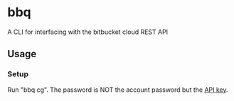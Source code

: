 # bbq
A CLI for interfacing with the bitbucket cloud REST API

## Usage

### Setup

Run "bbq cg". The password is NOT the account password but the 
[API key](https://confluence.atlassian.com/bitbucket/app-passwords-828781300.html).


